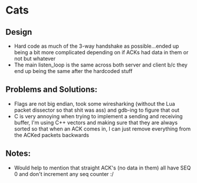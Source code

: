 # Cats

## Design
- Hard code as much of the 3-way handshake as possible...ended up being a bit more complicated depending on if ACKs had data in them or not but whatever
- The main listen_loop is the same across both server and client b/c they end up being the same after the hardcoded stuff

## Problems and Solutions:
- Flags are not big endian, took some wiresharking (without the Lua packet dissector so that shit was ass) and gdb-ing to figure that out
- C is very annoying when trying to implement a sending and receiving buffer, I'm using C++ vectors and making sure that they are always sorted so that when an ACK comes in, I can just remove everything from the ACKed packets backwards

## Notes:
- Would help to mention that straight ACK's (no data in them) all have SEQ 0 and don't increment any seq counter :/